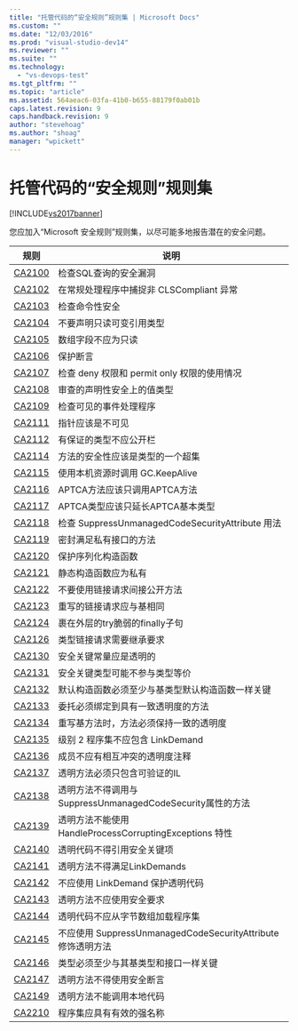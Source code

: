 ```yaml
---
title: "托管代码的“安全规则”规则集 | Microsoft Docs"
ms.custom: ""
ms.date: "12/03/2016"
ms.prod: "visual-studio-dev14"
ms.reviewer: ""
ms.suite: ""
ms.technology: 
  - "vs-devops-test"
ms.tgt_pltfrm: ""
ms.topic: "article"
ms.assetid: 564aeac6-03fa-41b0-b655-88179f0ab01b
caps.latest.revision: 9
caps.handback.revision: 9
author: "stevehoag"
ms.author: "shoag"
manager: "wpickett"
---
```

# 托管代码的“安全规则”规则集
[!INCLUDE[vs2017banner](../code-quality/includes/vs2017banner.md)]

您应加入“Microsoft 安全规则”规则集，以尽可能多地报告潜在的安全问题。  
  
|规则|说明|  
|--------|--------|  
|[CA2100](../code-quality/ca2100-review-sql-queries-for-security-vulnerabilities.md)|检查SQL查询的安全漏洞|  
|[CA2102](../code-quality/ca2102-catch-non-clscompliant-exceptions-in-general-handlers.md)|在常规处理程序中捕捉非 CLSCompliant 异常|  
|[CA2103](../code-quality/ca2103-review-imperative-security.md)|检查命令性安全|  
|[CA2104](../code-quality/ca2104-do-not-declare-read-only-mutable-reference-types.md)|不要声明只读可变引用类型|  
|[CA2105](../code-quality/ca2105-array-fields-should-not-be-read-only.md)|数组字段不应为只读|  
|[CA2106](../code-quality/ca2106-secure-asserts.md)|保护断言|  
|[CA2107](../code-quality/ca2107-review-deny-and-permit-only-usage.md)|检查 deny 权限和 permit only 权限的使用情况|  
|[CA2108](../code-quality/ca2108-review-declarative-security-on-value-types.md)|审查的声明性安全上的值类型|  
|[CA2109](../code-quality/ca2109-review-visible-event-handlers.md)|检查可见的事件处理程序|  
|[CA2111](../code-quality/ca2111-pointers-should-not-be-visible.md)|指针应该是不可见|  
|[CA2112](../code-quality/ca2112-secured-types-should-not-expose-fields.md)|有保证的类型不应公开栏|  
|[CA2114](../code-quality/ca2114-method-security-should-be-a-superset-of-type.md)|方法的安全性应该是类型的一个超集|  
|[CA2115](../Topic/CA2115:%20Call%20GC.KeepAlive%20when%20using%20native%20resources.md)|使用本机资源时调用 GC.KeepAlive|  
|[CA2116](../Topic/CA2116:%20APTCA%20methods%20should%20only%20call%20APTCA%20methods.md)|APTCA方法应该只调用APTCA方法|  
|[CA2117](../code-quality/ca2117-aptca-types-should-only-extend-aptca-base-types.md)|APTCA类型应该只延长APTCA基本类型|  
|[CA2118](../code-quality/ca2118-review-suppressunmanagedcodesecurityattribute-usage.md)|检查 SuppressUnmanagedCodeSecurityAttribute 用法|  
|[CA2119](../code-quality/ca2119-seal-methods-that-satisfy-private-interfaces.md)|密封满足私有接口的方法|  
|[CA2120](../Topic/CA2120:%20Secure%20serialization%20constructors.md)|保护序列化构造函数|  
|[CA2121](../Topic/CA2121:%20Static%20constructors%20should%20be%20private.md)|静态构造函数应为私有|  
|[CA2122](../code-quality/ca2122-do-not-indirectly-expose-methods-with-link-demands.md)|不要使用链接请求间接公开方法|  
|[CA2123](../code-quality/ca2123-override-link-demands-should-be-identical-to-base.md)|重写的链接请求应与基相同|  
|[CA2124](../code-quality/ca2124-wrap-vulnerable-finally-clauses-in-outer-try.md)|裹在外层的try脆弱的finally子句|  
|[CA2126](../Topic/CA2126:%20Type%20link%20demands%20require%20inheritance%20demands.md)|类型链接请求需要继承要求|  
|[CA2130](../code-quality/ca2130-security-critical-constants-should-be-transparent.md)|安全关键常量应是透明的|  
|[CA2131](../code-quality/ca2131-security-critical-types-may-not-participate-in-type-equivalence.md)|安全关键类型可能不参与类型等价|  
|[CA2132](../code-quality/ca2132-default-constructors-must-be-at-least-as-critical-as-base-type-default-constructors.md)|默认构造函数必须至少与基类型默认构造函数一样关键|  
|[CA2133](../code-quality/ca2133-delegates-must-bind-to-methods-with-consistent-transparency.md)|委托必须绑定到具有一致透明度的方法|  
|[CA2134](../code-quality/ca2134-methods-must-keep-consistent-transparency-when-overriding-base-methods.md)|重写基方法时，方法必须保持一致的透明度|  
|[CA2135](../Topic/CA2135:%20Level%202%20assemblies%20should%20not%20contain%20LinkDemands.md)|级别 2 程序集不应包含 LinkDemand|  
|[CA2136](../Topic/CA2136:%20Members%20should%20not%20have%20conflicting%20transparency%20annotations.md)|成员不应有相互冲突的透明度注释|  
|[CA2137](../Topic/CA2137:%20Transparent%20methods%20must%20contain%20only%20verifiable%20IL.md)|透明方法必须只包含可验证的IL|  
|[CA2138](../code-quality/ca2138-transparent-methods-must-not-call-methods-with-the-suppressunmanagedcodesecurity-attribute.md)|透明方法不得调用与SuppressUnmanagedCodeSecurity属性的方法|  
|[CA2139](../Topic/CA2139:%20Transparent%20methods%20may%20not%20use%20the%20HandleProcessCorruptingExceptions%20attribute.md)|透明方法不能使用 HandleProcessCorruptingExceptions 特性|  
|[CA2140](../code-quality/ca2140-transparent-code-must-not-reference-security-critical-items.md)|透明代码不得引用安全关键项|  
|[CA2141](../code-quality/ca2141-transparent-methods-must-not-satisfy-linkdemands.md)|透明方法不得满足LinkDemands|  
|[CA2142](../code-quality/ca2142-transparent-code-should-not-be-protected-with-linkdemands.md)|不应使用 LinkDemand 保护透明代码|  
|[CA2143](../Topic/CA2143:%20Transparent%20methods%20should%20not%20use%20security%20demands.md)|透明方法不应使用安全要求|  
|[CA2144](../code-quality/ca2144-transparent-code-should-not-load-assemblies-from-byte-arrays.md)|透明代码不应从字节数组加载程序集|  
|[CA2145](../code-quality/ca2145-transparent-methods-should-not-be-decorated-with-the-suppressunmanagedcodesecurityattribute.md)|不应使用 SuppressUnmanagedCodeSecurityAttribute 修饰透明方法|  
|[CA2146](../code-quality/ca2146-types-must-be-at-least-as-critical-as-their-base-types-and-interfaces.md)|类型必须至少与其基类型和接口一样关键|  
|[CA2147](../code-quality/ca2147-transparent-methods-may-not-use-security-asserts.md)|透明方法不得使用安全断言|  
|[CA2149](../code-quality/ca2149-transparent-methods-must-not-call-into-native-code.md)|透明方法不能调用本地代码|  
|[CA2210](../Topic/CA2210:%20Assemblies%20should%20have%20valid%20strong%20names.md)|程序集应具有有效的强名称|